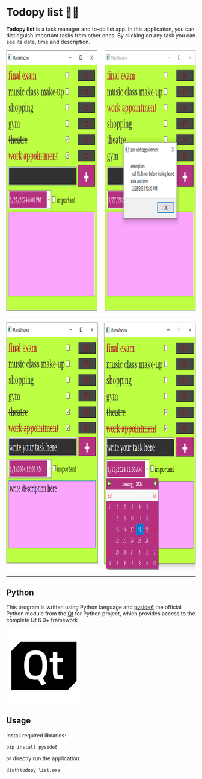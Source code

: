 # Todopy list 📅📑

**Todopy list** is a task manager and to-do list app. In this application, you can distinguish important tasks from other ones. By clicking on any task you can see its date, time and description.

<img src="pics\screenshot 12.png" width="1035" height="690">

---

<img src="pics\screenshot 45.png" width="1022" height="656">

---
## Python
This program is written using Python language and [pyside6](https://www.qt.io/qt-for-python)  the official Python module from the [Qt](https://www.qt.io/) for Python project, which provides access to the complete Qt 6.0+ framework.

<img src="pics\qt_logo_black_rgb.webp" width="200" height="200">



## Usage
Install required libraries:
```
pip install pyside6
```
or directly run the application:
```
dist\todopy list.exe
```